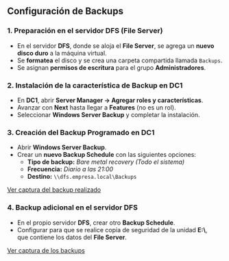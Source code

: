 ## Configuración de Backups

### 1. Preparación en el servidor DFS (File Server)
- En el servidor **DFS**, donde se aloja el **File Server**, se agrega un **nuevo disco duro** a la máquina virtual.  
- Se **formatea** el disco y se crea una carpeta compartida llamada `Backups`.  
- Se asignan **permisos de escritura** para el grupo **Administradores**.

### 2. Instalación de la característica de Backup en DC1
- En **DC1**, abrir **Server Manager → Agregar roles y características**.  
- Avanzar con **Next** hasta llegar a **Features** (no es un rol).  
- Seleccionar **Windows Server Backup** y completar la instalación.

### 3. Creación del Backup Programado en DC1
- Abrir **Windows Server Backup**.  
- Crear un **nuevo Backup Schedule** con las siguientes opciones:  
  - **Tipo de backup:** *Bare metal recovery (Todo el sistema)*  
  - **Frecuencia:** *Diario a las 21:00*  
  - **Destino:** `\\dfs.empresa.local\Backups`
  
[Ver captura del backup realizado](../images/backup.png)

### 4. Backup adicional en el servidor DFS
- En el propio servidor **DFS**, crear otro **Backup Schedule**.  
- Configurar para que se realice copia de seguridad de la unidad **E:\\**,  
  que contiene los datos del **File Server**.
  
[Ver captura de los backups](../images/carpeta.png)